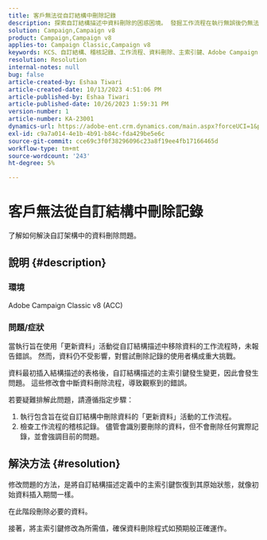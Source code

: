 ```yaml
---
title: 客戶無法從自訂結構中刪除記錄
description: 探索自訂結構描述中資料刪除的困惑困境。 發掘工作流程在執行無誤後仍無法刪除資料時所面臨的挑戰。
solution: Campaign,Campaign v8
product: Campaign,Campaign v8
applies-to: Campaign Classic,Campaign v8
keywords: KCS、自訂結構、稽核記錄、工作流程、資料刪除、主索引鍵、Adobe Campaign Classic v8、ACC、疑難排解
resolution: Resolution
internal-notes: null
bug: false
article-created-by: Eshaa Tiwari
article-created-date: 10/13/2023 4:51:06 PM
article-published-by: Eshaa Tiwari
article-published-date: 10/26/2023 1:59:31 PM
version-number: 1
article-number: KA-23001
dynamics-url: https://adobe-ent.crm.dynamics.com/main.aspx?forceUCI=1&pagetype=entityrecord&etn=knowledgearticle&id=ebf9b4ad-e869-ee11-9ae7-6045bd006a22
exl-id: c9a7a014-4e1b-4b91-b84c-fda429be5e6c
source-git-commit: cce69c3f0f38296096c23a8f19ee4fb17166465d
workflow-type: tm+mt
source-wordcount: '243'
ht-degree: 5%

---
```


# 客戶無法從自訂結構中刪除記錄


了解如何解決自訂架構中的資料刪除問題。

## 說明 {#description}


### 環境

Adobe Campaign Classic v8 (ACC)

### 問題/症狀

當執行旨在使用「更新資料」活動從自訂結構描述中移除資料的工作流程時，未報告錯誤。 然而，資料仍不受影響，對嘗試刪除記錄的使用者構成重大挑戰。

資料最初插入結構描述的表格後，自訂結構描述的主索引鍵發生變更，因此會發生問題。 這些修改會中斷資料刪除流程，導致觀察到的錯誤。

若要疑難排解此問題，請遵循指定步驟：

1. 執行包含旨在從自訂結構中刪除資料的「更新資料」活動的工作流程。
2. 檢查工作流程的稽核記錄。 儘管會識別要刪除的資料，但不會刪除任何實際記錄，並會強調目前的問題。



## 解決方法 {#resolution}


修改問題的方法，是將自訂結構描述定義中的主索引鍵恢復到其原始狀態，就像初始資料插入期間一樣。

在此階段刪除必要的資料。

接著，將主索引鍵修改為所需值，確保資料刪除程式如預期般正確運作。
